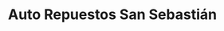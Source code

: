 ---
title: "Auto Repuestos San Sebastián"
url: /san-sebastian/auto-repuestos-san-sebastian/
shop: Autoteile
---